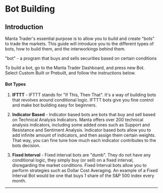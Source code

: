 # Bot Building

## Introduction

Manta Trader's essential purpose is to allow you to build and create "bots" to trade the markets.
This guide will introduce you to the different types of bots, how to build them, and the interworkings
behind them.

"bot" - a program that buys and sells securities based on certain conditions

To build a bot, go to the Manta Trader Dashboard, and press new Bot. Select Custom Built or Prebuilt,
and follow the instructions below.

#### Bot Types

1. **IFTTT** - IFTTT stands for "If This, Then That". It's a way of building bots that revolves
   around conditional logic. IFTTT bots give you fine control and make bot building easy for beginners.

2. **Indicator Based** - Indicator based bots are bots that buy and sell based on Technical Analysis
   Indicators. Manta offers over 200 technical analysis indicators, including some added ones such as
   Support and Resistance and Sentiment Analysis. Indicator based bots allow you to add infinite amount
   of indicators, and then assign them certain weights. That way, you can fine tune how much each indicator
   contributes to the bots decision.

3. **Fixed Interval** - Fixed interval bots are "dumb". They do not have any conditional logic, they simply
   buy (or sell) on a fixed interval, disregarding the market conditions. Fixed Interval bots allow you to perform
   strategies such as Dollar Cost Averaging. An example of a Fixed Interval Bot would be one that buys 1 share of the
   S&P 500 index every month.

---






